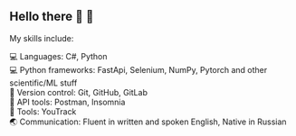 ## **Hello there** :dolphin: :ocean:    
My skills include:

💻 Languages: C#, Python  
💻 Python frameworks: FastApi, Selenium, NumPy, Pytorch and other scientific/ML stuff  
🔌 Version control: Git, GitHub, GitLab  
🔌 API tools: Postman, Insomnia  
🔌 Tools: YouTrack  
🌏 Communication: Fluent in written and spoken English, Native in Russian  
